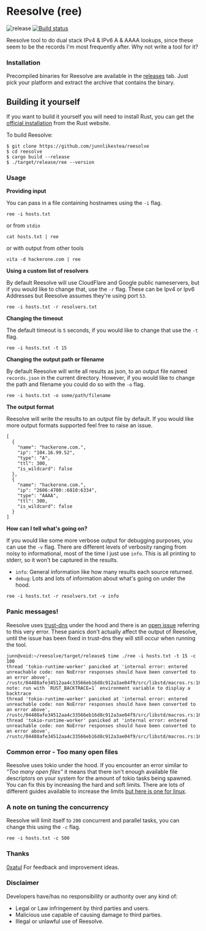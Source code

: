 # Reesolve (ree)
![release](https://github.com/junnlikestea/reesolve/workflows/release/badge.svg)
[![Build status](https://github.com/junnlikestea/reesolve/workflows/Continuous%20integration/badge.svg)](https://github.com/junnlikestea/reesolve/actions)

Reesolve tool to do dual stack IPv4 & IPv6 A & AAAA lookups, since these seem to 
be the records I'm most frequently after. Why not write a tool for it?


### Installation
Precompiled binaries for Reesolve are available in the [releases](https://github.com/junnlikestea/reesolve/releases) 
tab. Just pick your platform and extract the archive that contains the binary.

## Building it yourself 
If you want to build it yourself you will need to install Rust, you can get the
[official installation](https://www.rust-lang.org/tools/install) from the Rust website.

To build Reesolve:
```
$ git clone https://github.com/junnlikestea/reesolve
$ cd reesolve
$ cargo build --release
$ ./target/release/ree --version
```

### Usage

**Providing input**

You can pass in a file containing hostnames using the `-i` flag.
```
ree -i hosts.txt

```
or from `stdin`
```
cat hosts.txt | ree
```
or with output from other tools
```
vita -d hackerone.com | ree
```

**Using a custom list of resolvers**

By default Reesolve will use CloudFlare and Google public nameservers, but if you 
would like to change that, use the `-r` flag. These can be Ipv4 or Ipv6 Addresses
but Reesolve assumes they're using port `53`. 
```
ree -i hosts.txt -r resolvers.txt
```

**Changing the timeout**

The default timeout is `5` seconds, if you would like to change that use the `-t`
flag.
```
ree -i hosts.txt -t 15
```

**Changing the output path or filename**

By default Reesolve will write all results as json, to an output file named `records.json`
in the current directory. However, if you would like to change the path and filename
you could do so with the `-o` flag.
```
ree -i hosts.txt -o some/path/filename
```

**The output format**

Reesolve will write the results to an output file by default. If you would like 
more output formats supported feel free to raise an issue.
```
[
  {
    "name": "hackerone.com.",
    "ip": "104.16.99.52",
    "type": "A",
    "ttl": 300,
    "is_wildcard": false
  },
  {
    "name": "hackerone.com.",
    "ip": "2606:4700::6810:6334",
    "type": "AAAA",
    "ttl": 300,
    "is_wildcard": false
  }
]
```
**How can I tell what's going on?**

If you would like some more verbose output for debugging purposes, you can use the `-v` flag. 
There are different levels of verbosity ranging from noisy to informational, most of the
time I just use `info`. This is all printing to stderr, so it won't be captured
in the results.
* `info`: General information like how many results each source returned.
* `debug`: Lots and lots of information about what's going on under the hood.
```
ree -i hosts.txt -r resolvers.txt -v info
```

### Panic messages!
Reesolve uses [trust-dns](https://github.com/bluejekyll/trust-dns) under the hood
and there is an [open issue](https://github.com/bluejekyll/trust-dns/issues/1232) referring 
to this very error. These panics don't actually affect the output of Reesolve, until
the issue has been fixed in trust-dns they will still occur when running the tool.
```
junn@void:~/reesolve/target/release$ time ./ree -i hosts.txt -t 15 -c 100
thread 'tokio-runtime-worker' panicked at 'internal error: entered unreachable code: non NoError responses should have been converted to an error above', /rustc/04488afe34512aa4c33566eb16d8c912a3ae04f9/src/libstd/macros.rs:16:9
note: run with `RUST_BACKTRACE=1` environment variable to display a backtrace
thread 'tokio-runtime-worker' panicked at 'internal error: entered unreachable code: non NoError responses should have been converted to an error above', /rustc/04488afe34512aa4c33566eb16d8c912a3ae04f9/src/libstd/macros.rs:16:9
thread 'tokio-runtime-worker' panicked at 'internal error: entered unreachable code: non NoError responses should have been converted to an error above', /rustc/04488afe34512aa4c33566eb16d8c912a3ae04f9/src/libstd/macros.rs:16:9
```

### Common error - Too many open files
Reesolve uses tokio under the hood. If you encounter an error 
similar to *"Too many open files"* it means that there isn't enough available file descriptors on 
your system for the amount of tokio tasks being spawned. You can fix this by increasing the hard and soft limits. 
There are lots of different guides available to increase the limits 
[but here is one for linux](https://www.tecmint.com/increase-set-open-file-limits-in-linux/). 


### A note on tuning the concurrency
Reesolve will limit itself to `200` concurrent and parallel tasks, you can change this using
the `-c` flag. 

```
ree -i hosts.txt -c 500
``` 

### Thanks
[0xatul](https://twitter.com/0xatul) For feedback and improvement ideas.


### Disclaimer
Developers have/has no responsibility or authority over any kind of:
* Legal or Law infringement by third parties and users.
* Malicious use capable of causing damage to third parties.
* Illegal or unlawful use of Reesolve.

